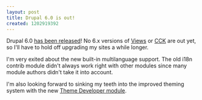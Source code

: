 ```yaml
--- 
layout: post
title: Drupal 6.0 is out!
created: 1202919392
---
```

Drupal 6.0 [has been released](http://drupal.org/drupal-6.0)! No 6.x versions of [Views](http://drupal.org/project/views) or [CCK](http://drupal.org/project/cck) are out yet, so I'll have to hold off upgrading my sites a while longer. 

I'm very exited about the new built-in multilanguage support. The old i18n contrib module didn't always work right with other modules since many module authors didn't take it into account. 

I'm also looking forward to sinking my teeth into the improved theming system with the new [Theme Developer module](http://drupal.org/project/devel).
